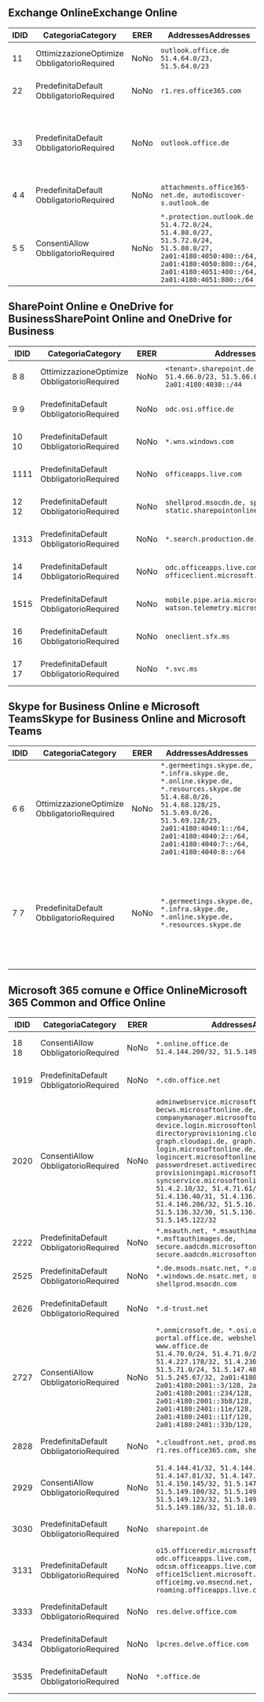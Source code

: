 <!--THIS FILE IS AUTOMATICALLY GENERATED. MANUAL CHANGES WILL BE OVERWRITTEN.-->
<!--Please contact the Office 365 Endpoints team with any questions.-->
<!--Germany endpoints version 2020120100-->
<!--File generated 2021-06-11 17:01:40.9865-->

## <a name="exchange-online"></a><span data-ttu-id="d4190-101">Exchange Online</span><span class="sxs-lookup"><span data-stu-id="d4190-101">Exchange Online</span></span>

<span data-ttu-id="d4190-102">ID</span><span class="sxs-lookup"><span data-stu-id="d4190-102">ID</span></span> | <span data-ttu-id="d4190-103">Categoria</span><span class="sxs-lookup"><span data-stu-id="d4190-103">Category</span></span> | <span data-ttu-id="d4190-104">ER</span><span class="sxs-lookup"><span data-stu-id="d4190-104">ER</span></span> | <span data-ttu-id="d4190-105">Addresses</span><span class="sxs-lookup"><span data-stu-id="d4190-105">Addresses</span></span> | <span data-ttu-id="d4190-106">Porte</span><span class="sxs-lookup"><span data-stu-id="d4190-106">Ports</span></span>
-- | -------------------- | -- | ----------------------------------------------------------------------------------------------------------------------------------------------------------------------------------------- | -------------------------------
<span data-ttu-id="d4190-107">1</span><span class="sxs-lookup"><span data-stu-id="d4190-107">1</span></span> | <span data-ttu-id="d4190-108">Ottimizzazione</span><span class="sxs-lookup"><span data-stu-id="d4190-108">Optimize</span></span><BR><span data-ttu-id="d4190-109">Obbligatorio</span><span class="sxs-lookup"><span data-stu-id="d4190-109">Required</span></span> | <span data-ttu-id="d4190-110">No</span><span class="sxs-lookup"><span data-stu-id="d4190-110">No</span></span> | `outlook.office.de`<BR>`51.4.64.0/23, 51.5.64.0/23` | <span data-ttu-id="d4190-111">**TCP:** 443, 80</span><span class="sxs-lookup"><span data-stu-id="d4190-111">**TCP:** 443, 80</span></span>
<span data-ttu-id="d4190-112">2</span><span class="sxs-lookup"><span data-stu-id="d4190-112">2</span></span> | <span data-ttu-id="d4190-113">Predefinita</span><span class="sxs-lookup"><span data-stu-id="d4190-113">Default</span></span><BR><span data-ttu-id="d4190-114">Obbligatorio</span><span class="sxs-lookup"><span data-stu-id="d4190-114">Required</span></span> | <span data-ttu-id="d4190-115">No</span><span class="sxs-lookup"><span data-stu-id="d4190-115">No</span></span> | `r1.res.office365.com` | <span data-ttu-id="d4190-116">**TCP:** 443, 80</span><span class="sxs-lookup"><span data-stu-id="d4190-116">**TCP:** 443, 80</span></span>
<span data-ttu-id="d4190-117">3</span><span class="sxs-lookup"><span data-stu-id="d4190-117">3</span></span> | <span data-ttu-id="d4190-118">Predefinita</span><span class="sxs-lookup"><span data-stu-id="d4190-118">Default</span></span><BR><span data-ttu-id="d4190-119">Obbligatorio</span><span class="sxs-lookup"><span data-stu-id="d4190-119">Required</span></span> | <span data-ttu-id="d4190-120">No</span><span class="sxs-lookup"><span data-stu-id="d4190-120">No</span></span> | `outlook.office.de` | <span data-ttu-id="d4190-121">**TCP:** 143, 25, 587, 993, 995</span><span class="sxs-lookup"><span data-stu-id="d4190-121">**TCP:** 143, 25, 587, 993, 995</span></span>
<span data-ttu-id="d4190-122">4 </span><span class="sxs-lookup"><span data-stu-id="d4190-122">4</span></span> | <span data-ttu-id="d4190-123">Predefinita</span><span class="sxs-lookup"><span data-stu-id="d4190-123">Default</span></span><BR><span data-ttu-id="d4190-124">Obbligatorio</span><span class="sxs-lookup"><span data-stu-id="d4190-124">Required</span></span> | <span data-ttu-id="d4190-125">No</span><span class="sxs-lookup"><span data-stu-id="d4190-125">No</span></span> | `attachments.office365-net.de, autodiscover-s.outlook.de` | <span data-ttu-id="d4190-126">**TCP:** 443, 80</span><span class="sxs-lookup"><span data-stu-id="d4190-126">**TCP:** 443, 80</span></span>
<span data-ttu-id="d4190-127">5 </span><span class="sxs-lookup"><span data-stu-id="d4190-127">5</span></span> | <span data-ttu-id="d4190-128">Consenti</span><span class="sxs-lookup"><span data-stu-id="d4190-128">Allow</span></span><BR><span data-ttu-id="d4190-129">Obbligatorio</span><span class="sxs-lookup"><span data-stu-id="d4190-129">Required</span></span> | <span data-ttu-id="d4190-130">No</span><span class="sxs-lookup"><span data-stu-id="d4190-130">No</span></span> | `*.protection.outlook.de`<BR>`51.4.72.0/24, 51.4.80.0/27, 51.5.72.0/24, 51.5.80.0/27, 2a01:4180:4050:400::/64, 2a01:4180:4050:800::/64, 2a01:4180:4051:400::/64, 2a01:4180:4051:800::/64` | <span data-ttu-id="d4190-131">**TCP:** 25, 443</span><span class="sxs-lookup"><span data-stu-id="d4190-131">**TCP:** 25, 443</span></span>

## <a name="sharepoint-online-and-onedrive-for-business"></a><span data-ttu-id="d4190-132">SharePoint Online e OneDrive for Business</span><span class="sxs-lookup"><span data-stu-id="d4190-132">SharePoint Online and OneDrive for Business</span></span>

<span data-ttu-id="d4190-133">ID</span><span class="sxs-lookup"><span data-stu-id="d4190-133">ID</span></span> | <span data-ttu-id="d4190-134">Categoria</span><span class="sxs-lookup"><span data-stu-id="d4190-134">Category</span></span> | <span data-ttu-id="d4190-135">ER</span><span class="sxs-lookup"><span data-stu-id="d4190-135">ER</span></span> | <span data-ttu-id="d4190-136">Addresses</span><span class="sxs-lookup"><span data-stu-id="d4190-136">Addresses</span></span> | <span data-ttu-id="d4190-137">Porte</span><span class="sxs-lookup"><span data-stu-id="d4190-137">Ports</span></span>
-- | -------------------- | -- | ------------------------------------------------------------------------------ | ----------------
<span data-ttu-id="d4190-138">8 </span><span class="sxs-lookup"><span data-stu-id="d4190-138">8</span></span> | <span data-ttu-id="d4190-139">Ottimizzazione</span><span class="sxs-lookup"><span data-stu-id="d4190-139">Optimize</span></span><BR><span data-ttu-id="d4190-140">Obbligatorio</span><span class="sxs-lookup"><span data-stu-id="d4190-140">Required</span></span> | <span data-ttu-id="d4190-141">No</span><span class="sxs-lookup"><span data-stu-id="d4190-141">No</span></span> | `<tenant>.sharepoint.de`<BR>`51.4.66.0/23, 51.5.66.0/23, 2a01:4180:4030::/44` | <span data-ttu-id="d4190-142">**TCP:** 443, 80</span><span class="sxs-lookup"><span data-stu-id="d4190-142">**TCP:** 443, 80</span></span>
<span data-ttu-id="d4190-143">9 </span><span class="sxs-lookup"><span data-stu-id="d4190-143">9</span></span> | <span data-ttu-id="d4190-144">Predefinita</span><span class="sxs-lookup"><span data-stu-id="d4190-144">Default</span></span><BR><span data-ttu-id="d4190-145">Obbligatorio</span><span class="sxs-lookup"><span data-stu-id="d4190-145">Required</span></span> | <span data-ttu-id="d4190-146">No</span><span class="sxs-lookup"><span data-stu-id="d4190-146">No</span></span> | `odc.osi.office.de` | <span data-ttu-id="d4190-147">**TCP:** 443, 80</span><span class="sxs-lookup"><span data-stu-id="d4190-147">**TCP:** 443, 80</span></span>
<span data-ttu-id="d4190-148">10  </span><span class="sxs-lookup"><span data-stu-id="d4190-148">10</span></span> | <span data-ttu-id="d4190-149">Predefinita</span><span class="sxs-lookup"><span data-stu-id="d4190-149">Default</span></span><BR><span data-ttu-id="d4190-150">Obbligatorio</span><span class="sxs-lookup"><span data-stu-id="d4190-150">Required</span></span> | <span data-ttu-id="d4190-151">No</span><span class="sxs-lookup"><span data-stu-id="d4190-151">No</span></span> | `*.wns.windows.com` | <span data-ttu-id="d4190-152">**TCP:** 443, 80</span><span class="sxs-lookup"><span data-stu-id="d4190-152">**TCP:** 443, 80</span></span>
<span data-ttu-id="d4190-153">11</span><span class="sxs-lookup"><span data-stu-id="d4190-153">11</span></span> | <span data-ttu-id="d4190-154">Predefinita</span><span class="sxs-lookup"><span data-stu-id="d4190-154">Default</span></span><BR><span data-ttu-id="d4190-155">Obbligatorio</span><span class="sxs-lookup"><span data-stu-id="d4190-155">Required</span></span> | <span data-ttu-id="d4190-156">No</span><span class="sxs-lookup"><span data-stu-id="d4190-156">No</span></span> | `officeapps.live.com` | <span data-ttu-id="d4190-157">**TCP:** 443, 80</span><span class="sxs-lookup"><span data-stu-id="d4190-157">**TCP:** 443, 80</span></span>
<span data-ttu-id="d4190-158">12 </span><span class="sxs-lookup"><span data-stu-id="d4190-158">12</span></span> | <span data-ttu-id="d4190-159">Predefinita</span><span class="sxs-lookup"><span data-stu-id="d4190-159">Default</span></span><BR><span data-ttu-id="d4190-160">Obbligatorio</span><span class="sxs-lookup"><span data-stu-id="d4190-160">Required</span></span> | <span data-ttu-id="d4190-161">No</span><span class="sxs-lookup"><span data-stu-id="d4190-161">No</span></span> | `shellprod.msocdn.de, spoprod-a.akamaihd.net, static.sharepointonline.com` | <span data-ttu-id="d4190-162">**TCP:** 443, 80</span><span class="sxs-lookup"><span data-stu-id="d4190-162">**TCP:** 443, 80</span></span>
<span data-ttu-id="d4190-163">13</span><span class="sxs-lookup"><span data-stu-id="d4190-163">13</span></span> | <span data-ttu-id="d4190-164">Predefinita</span><span class="sxs-lookup"><span data-stu-id="d4190-164">Default</span></span><BR><span data-ttu-id="d4190-165">Obbligatorio</span><span class="sxs-lookup"><span data-stu-id="d4190-165">Required</span></span> | <span data-ttu-id="d4190-166">No</span><span class="sxs-lookup"><span data-stu-id="d4190-166">No</span></span> | `*.search.production.de.azuretrafficmanager.de` | <span data-ttu-id="d4190-167">**TCP:** 443</span><span class="sxs-lookup"><span data-stu-id="d4190-167">**TCP:** 443</span></span>
<span data-ttu-id="d4190-168">14 </span><span class="sxs-lookup"><span data-stu-id="d4190-168">14</span></span> | <span data-ttu-id="d4190-169">Predefinita</span><span class="sxs-lookup"><span data-stu-id="d4190-169">Default</span></span><BR><span data-ttu-id="d4190-170">Obbligatorio</span><span class="sxs-lookup"><span data-stu-id="d4190-170">Required</span></span> | <span data-ttu-id="d4190-171">No</span><span class="sxs-lookup"><span data-stu-id="d4190-171">No</span></span> | `odc.officeapps.live.com, officeclient.microsoft.com` | <span data-ttu-id="d4190-172">**TCP:** 443, 80</span><span class="sxs-lookup"><span data-stu-id="d4190-172">**TCP:** 443, 80</span></span>
<span data-ttu-id="d4190-173">15</span><span class="sxs-lookup"><span data-stu-id="d4190-173">15</span></span> | <span data-ttu-id="d4190-174">Predefinita</span><span class="sxs-lookup"><span data-stu-id="d4190-174">Default</span></span><BR><span data-ttu-id="d4190-175">Obbligatorio</span><span class="sxs-lookup"><span data-stu-id="d4190-175">Required</span></span> | <span data-ttu-id="d4190-176">No</span><span class="sxs-lookup"><span data-stu-id="d4190-176">No</span></span> | `mobile.pipe.aria.microsoft.com, ssw.live.com, watson.telemetry.microsoft.com` | <span data-ttu-id="d4190-177">**TCP:** 443, 80</span><span class="sxs-lookup"><span data-stu-id="d4190-177">**TCP:** 443, 80</span></span>
<span data-ttu-id="d4190-178">16 </span><span class="sxs-lookup"><span data-stu-id="d4190-178">16</span></span> | <span data-ttu-id="d4190-179">Predefinita</span><span class="sxs-lookup"><span data-stu-id="d4190-179">Default</span></span><BR><span data-ttu-id="d4190-180">Obbligatorio</span><span class="sxs-lookup"><span data-stu-id="d4190-180">Required</span></span> | <span data-ttu-id="d4190-181">No</span><span class="sxs-lookup"><span data-stu-id="d4190-181">No</span></span> | `oneclient.sfx.ms` | <span data-ttu-id="d4190-182">**TCP:** 443, 80</span><span class="sxs-lookup"><span data-stu-id="d4190-182">**TCP:** 443, 80</span></span>
<span data-ttu-id="d4190-183">17 </span><span class="sxs-lookup"><span data-stu-id="d4190-183">17</span></span> | <span data-ttu-id="d4190-184">Predefinita</span><span class="sxs-lookup"><span data-stu-id="d4190-184">Default</span></span><BR><span data-ttu-id="d4190-185">Obbligatorio</span><span class="sxs-lookup"><span data-stu-id="d4190-185">Required</span></span> | <span data-ttu-id="d4190-186">No</span><span class="sxs-lookup"><span data-stu-id="d4190-186">No</span></span> | `*.svc.ms` | <span data-ttu-id="d4190-187">**TCP:** 443, 80</span><span class="sxs-lookup"><span data-stu-id="d4190-187">**TCP:** 443, 80</span></span>

## <a name="skype-for-business-online-and-microsoft-teams"></a><span data-ttu-id="d4190-188">Skype for Business Online e Microsoft Teams</span><span class="sxs-lookup"><span data-stu-id="d4190-188">Skype for Business Online and Microsoft Teams</span></span>

<span data-ttu-id="d4190-189">ID</span><span class="sxs-lookup"><span data-stu-id="d4190-189">ID</span></span> | <span data-ttu-id="d4190-190">Categoria</span><span class="sxs-lookup"><span data-stu-id="d4190-190">Category</span></span> | <span data-ttu-id="d4190-191">ER</span><span class="sxs-lookup"><span data-stu-id="d4190-191">ER</span></span> | <span data-ttu-id="d4190-192">Addresses</span><span class="sxs-lookup"><span data-stu-id="d4190-192">Addresses</span></span> | <span data-ttu-id="d4190-193">Porte</span><span class="sxs-lookup"><span data-stu-id="d4190-193">Ports</span></span>
-- | -------------------- | -- | ----------------------------------------------------------------------------------------------------------------------------------------------------------------------------------------------------------------------------------------------- | --------------------------------------------------
<span data-ttu-id="d4190-194">6 </span><span class="sxs-lookup"><span data-stu-id="d4190-194">6</span></span> | <span data-ttu-id="d4190-195">Ottimizzazione</span><span class="sxs-lookup"><span data-stu-id="d4190-195">Optimize</span></span><BR><span data-ttu-id="d4190-196">Obbligatorio</span><span class="sxs-lookup"><span data-stu-id="d4190-196">Required</span></span> | <span data-ttu-id="d4190-197">No</span><span class="sxs-lookup"><span data-stu-id="d4190-197">No</span></span> | `*.germeetings.skype.de, *.infra.skype.de, *.online.skype.de, *.resources.skype.de`<BR>`51.4.68.0/26, 51.4.68.128/25, 51.5.69.0/26, 51.5.69.128/25, 2a01:4180:4040:1::/64, 2a01:4180:4040:2::/64, 2a01:4180:4040:7::/64, 2a01:4180:4040:8::/64` | <span data-ttu-id="d4190-198">**TCP:** 443, 80</span><span class="sxs-lookup"><span data-stu-id="d4190-198">**TCP:** 443, 80</span></span><BR><span data-ttu-id="d4190-199">**UDP:** 3478</span><span class="sxs-lookup"><span data-stu-id="d4190-199">**UDP:** 3478</span></span>
<span data-ttu-id="d4190-200">7 </span><span class="sxs-lookup"><span data-stu-id="d4190-200">7</span></span> | <span data-ttu-id="d4190-201">Predefinita</span><span class="sxs-lookup"><span data-stu-id="d4190-201">Default</span></span><BR><span data-ttu-id="d4190-202">Obbligatorio</span><span class="sxs-lookup"><span data-stu-id="d4190-202">Required</span></span> | <span data-ttu-id="d4190-203">No</span><span class="sxs-lookup"><span data-stu-id="d4190-203">No</span></span> | `*.germeetings.skype.de, *.infra.skype.de, *.online.skype.de, *.resources.skype.de` | <span data-ttu-id="d4190-204">**TCP:** 5061, 50000-59999</span><span class="sxs-lookup"><span data-stu-id="d4190-204">**TCP:** 5061, 50000-59999</span></span><BR><span data-ttu-id="d4190-205">**UDP:** 50000-59999</span><span class="sxs-lookup"><span data-stu-id="d4190-205">**UDP:** 50000-59999</span></span>

## <a name="microsoft-365-common-and-office-online"></a><span data-ttu-id="d4190-206">Microsoft 365 comune e Office Online</span><span class="sxs-lookup"><span data-stu-id="d4190-206">Microsoft 365 Common and Office Online</span></span>

<span data-ttu-id="d4190-207">ID</span><span class="sxs-lookup"><span data-stu-id="d4190-207">ID</span></span> | <span data-ttu-id="d4190-208">Categoria</span><span class="sxs-lookup"><span data-stu-id="d4190-208">Category</span></span> | <span data-ttu-id="d4190-209">ER</span><span class="sxs-lookup"><span data-stu-id="d4190-209">ER</span></span> | <span data-ttu-id="d4190-210">Addresses</span><span class="sxs-lookup"><span data-stu-id="d4190-210">Addresses</span></span> | <span data-ttu-id="d4190-211">Porte</span><span class="sxs-lookup"><span data-stu-id="d4190-211">Ports</span></span>
-- | ------------------- | -- | -------------------------------------------------------------------------------------------------------------------------------------------------------------------------------------------------------------------------------------------------------------------------------------------------------------------------------------------------------------------------------------------------------------------------------------------------------------------------------------------------------------------------------------------------------------------------------------------------------------------------- | ----------------
<span data-ttu-id="d4190-212">18 </span><span class="sxs-lookup"><span data-stu-id="d4190-212">18</span></span> | <span data-ttu-id="d4190-213">Consenti</span><span class="sxs-lookup"><span data-stu-id="d4190-213">Allow</span></span><BR><span data-ttu-id="d4190-214">Obbligatorio</span><span class="sxs-lookup"><span data-stu-id="d4190-214">Required</span></span> | <span data-ttu-id="d4190-215">No</span><span class="sxs-lookup"><span data-stu-id="d4190-215">No</span></span> | `*.online.office.de`<BR>`51.4.144.200/32, 51.5.149.3/32, 51.18.16.0/23` | <span data-ttu-id="d4190-216">**TCP:** 443</span><span class="sxs-lookup"><span data-stu-id="d4190-216">**TCP:** 443</span></span>
<span data-ttu-id="d4190-217">19</span><span class="sxs-lookup"><span data-stu-id="d4190-217">19</span></span> | <span data-ttu-id="d4190-218">Predefinita</span><span class="sxs-lookup"><span data-stu-id="d4190-218">Default</span></span><BR><span data-ttu-id="d4190-219">Obbligatorio</span><span class="sxs-lookup"><span data-stu-id="d4190-219">Required</span></span> | <span data-ttu-id="d4190-220">No</span><span class="sxs-lookup"><span data-stu-id="d4190-220">No</span></span> | `*.cdn.office.net` | <span data-ttu-id="d4190-221">**TCP:** 443</span><span class="sxs-lookup"><span data-stu-id="d4190-221">**TCP:** 443</span></span>
<span data-ttu-id="d4190-222">20</span><span class="sxs-lookup"><span data-stu-id="d4190-222">20</span></span> | <span data-ttu-id="d4190-223">Consenti</span><span class="sxs-lookup"><span data-stu-id="d4190-223">Allow</span></span><BR><span data-ttu-id="d4190-224">Obbligatorio</span><span class="sxs-lookup"><span data-stu-id="d4190-224">Required</span></span> | <span data-ttu-id="d4190-225">No</span><span class="sxs-lookup"><span data-stu-id="d4190-225">No</span></span> | `adminwebservice.microsoftonline.de, becws.microsoftonline.de, companymanager.microsoftonline.de, device.login.microsoftonline.de, directoryprovisioning.cloudapi.de, graph.cloudapi.de, graph.microsoft.de, login.microsoftonline.de, logincert.microsoftonline.de, pas.cloudapi.de, passwordreset.activedirectory.microsoftazure.de, provisioningapi.microsoftonline.de, syncservice.microsoftonline.de`<BR>`51.4.2.10/32, 51.4.71.61/32, 51.4.136.38/31, 51.4.136.40/31, 51.4.136.42/32, 51.4.146.38/32, 51.4.146.206/32, 51.5.16.7/32, 51.5.71.22/32, 51.5.136.32/30, 51.5.136.36/32, 51.5.145.29/32, 51.5.145.122/32` | <span data-ttu-id="d4190-226">**TCP:** 443, 80</span><span class="sxs-lookup"><span data-stu-id="d4190-226">**TCP:** 443, 80</span></span>
<span data-ttu-id="d4190-227">22</span><span class="sxs-lookup"><span data-stu-id="d4190-227">22</span></span> | <span data-ttu-id="d4190-228">Predefinita</span><span class="sxs-lookup"><span data-stu-id="d4190-228">Default</span></span><BR><span data-ttu-id="d4190-229">Obbligatorio</span><span class="sxs-lookup"><span data-stu-id="d4190-229">Required</span></span> | <span data-ttu-id="d4190-230">No</span><span class="sxs-lookup"><span data-stu-id="d4190-230">No</span></span> | `*.msauth.net, *.msauthimages.de, *.msftauth.net, *.msftauthimages.de, secure.aadcdn.microsoftonline-p.com, secure.aadcdn.microsoftonline-p.de` | <span data-ttu-id="d4190-231">**TCP:** 443, 80</span><span class="sxs-lookup"><span data-stu-id="d4190-231">**TCP:** 443, 80</span></span>
<span data-ttu-id="d4190-232">25</span><span class="sxs-lookup"><span data-stu-id="d4190-232">25</span></span> | <span data-ttu-id="d4190-233">Predefinita</span><span class="sxs-lookup"><span data-stu-id="d4190-233">Default</span></span><BR><span data-ttu-id="d4190-234">Obbligatorio</span><span class="sxs-lookup"><span data-stu-id="d4190-234">Required</span></span> | <span data-ttu-id="d4190-235">No</span><span class="sxs-lookup"><span data-stu-id="d4190-235">No</span></span> | `*.de.msods.nsatc.net, *.office.de.akadns.net, *.windows.de.nsatc.net, officehome.msocdn.de, shellprod.msocdn.com` | <span data-ttu-id="d4190-236">**TCP:** 443, 80</span><span class="sxs-lookup"><span data-stu-id="d4190-236">**TCP:** 443, 80</span></span>
<span data-ttu-id="d4190-237">26</span><span class="sxs-lookup"><span data-stu-id="d4190-237">26</span></span> | <span data-ttu-id="d4190-238">Predefinita</span><span class="sxs-lookup"><span data-stu-id="d4190-238">Default</span></span><BR><span data-ttu-id="d4190-239">Obbligatorio</span><span class="sxs-lookup"><span data-stu-id="d4190-239">Required</span></span> | <span data-ttu-id="d4190-240">No</span><span class="sxs-lookup"><span data-stu-id="d4190-240">No</span></span> | `*.d-trust.net` | <span data-ttu-id="d4190-241">**TCP:** 443, 80</span><span class="sxs-lookup"><span data-stu-id="d4190-241">**TCP:** 443, 80</span></span>
<span data-ttu-id="d4190-242">27</span><span class="sxs-lookup"><span data-stu-id="d4190-242">27</span></span> | <span data-ttu-id="d4190-243">Consenti</span><span class="sxs-lookup"><span data-stu-id="d4190-243">Allow</span></span><BR><span data-ttu-id="d4190-244">Obbligatorio</span><span class="sxs-lookup"><span data-stu-id="d4190-244">Required</span></span> | <span data-ttu-id="d4190-245">No</span><span class="sxs-lookup"><span data-stu-id="d4190-245">No</span></span> | `*.onmicrosoft.de, *.osi.office.de, office.de, portal.office.de, webshell.suite.office.de, www.office.de`<BR>`51.4.70.0/24, 51.4.71.0/24, 51.4.226.115/32, 51.4.227.178/32, 51.4.230.178/32, 51.5.70.0/24, 51.5.71.0/24, 51.5.147.48/32, 51.5.242.163/32, 51.5.245.67/32, 2a01:4180:2001::2/128, 2a01:4180:2001::3/128, 2a01:4180:2001::92/128, 2a01:4180:2001::234/128, 2a01:4180:2001::3b8/128, 2a01:4180:2401::5/128, 2a01:4180:2401::11e/128, 2a01:4180:2401::11f/128, 2a01:4180:2401::33b/128, 2a01:4180:2401::55b/128` | <span data-ttu-id="d4190-246">**TCP:** 443, 80</span><span class="sxs-lookup"><span data-stu-id="d4190-246">**TCP:** 443, 80</span></span>
<span data-ttu-id="d4190-247">28</span><span class="sxs-lookup"><span data-stu-id="d4190-247">28</span></span> | <span data-ttu-id="d4190-248">Predefinita</span><span class="sxs-lookup"><span data-stu-id="d4190-248">Default</span></span><BR><span data-ttu-id="d4190-249">Obbligatorio</span><span class="sxs-lookup"><span data-stu-id="d4190-249">Required</span></span> | <span data-ttu-id="d4190-250">No</span><span class="sxs-lookup"><span data-stu-id="d4190-250">No</span></span> | `*.cloudfront.net, prod.msocdn.de, r1.res.office365.com, shellprod.msocdn.de` | <span data-ttu-id="d4190-251">**TCP:** 443, 80</span><span class="sxs-lookup"><span data-stu-id="d4190-251">**TCP:** 443, 80</span></span>
<span data-ttu-id="d4190-252">29</span><span class="sxs-lookup"><span data-stu-id="d4190-252">29</span></span> | <span data-ttu-id="d4190-253">Consenti</span><span class="sxs-lookup"><span data-stu-id="d4190-253">Allow</span></span><BR><span data-ttu-id="d4190-254">Obbligatorio</span><span class="sxs-lookup"><span data-stu-id="d4190-254">Required</span></span> | <span data-ttu-id="d4190-255">No</span><span class="sxs-lookup"><span data-stu-id="d4190-255">No</span></span> | `51.4.144.41/32, 51.4.144.174/32, 51.4.145.38/32, 51.4.147.81/32, 51.4.147.233/32, 51.4.148.12/32, 51.4.150.145/32, 51.5.147.242/32, 51.5.149.100/32, 51.5.149.119/32, 51.5.149.123/32, 51.5.149.180/32, 51.5.149.186/32, 51.18.0.0/21` | <span data-ttu-id="d4190-256">**TCP:** 443, 80</span><span class="sxs-lookup"><span data-stu-id="d4190-256">**TCP:** 443, 80</span></span>
<span data-ttu-id="d4190-257">30</span><span class="sxs-lookup"><span data-stu-id="d4190-257">30</span></span> | <span data-ttu-id="d4190-258">Predefinita</span><span class="sxs-lookup"><span data-stu-id="d4190-258">Default</span></span><BR><span data-ttu-id="d4190-259">Obbligatorio</span><span class="sxs-lookup"><span data-stu-id="d4190-259">Required</span></span> | <span data-ttu-id="d4190-260">No</span><span class="sxs-lookup"><span data-stu-id="d4190-260">No</span></span> | `sharepoint.de` | <span data-ttu-id="d4190-261">**TCP:** 443, 80</span><span class="sxs-lookup"><span data-stu-id="d4190-261">**TCP:** 443, 80</span></span>
<span data-ttu-id="d4190-262">31</span><span class="sxs-lookup"><span data-stu-id="d4190-262">31</span></span> | <span data-ttu-id="d4190-263">Predefinita</span><span class="sxs-lookup"><span data-stu-id="d4190-263">Default</span></span><BR><span data-ttu-id="d4190-264">Obbligatorio</span><span class="sxs-lookup"><span data-stu-id="d4190-264">Required</span></span> | <span data-ttu-id="d4190-265">No</span><span class="sxs-lookup"><span data-stu-id="d4190-265">No</span></span> | `o15.officeredir.microsoft.com, odc.officeapps.live.com, odcsm.officeapps.live.com, office.microsoft.com, office15client.microsoft.com, officeimg.vo.msecnd.net, roaming.officeapps.live.com` | <span data-ttu-id="d4190-266">**TCP:** 443, 80</span><span class="sxs-lookup"><span data-stu-id="d4190-266">**TCP:** 443, 80</span></span>
<span data-ttu-id="d4190-267">33</span><span class="sxs-lookup"><span data-stu-id="d4190-267">33</span></span> | <span data-ttu-id="d4190-268">Predefinita</span><span class="sxs-lookup"><span data-stu-id="d4190-268">Default</span></span><BR><span data-ttu-id="d4190-269">Obbligatorio</span><span class="sxs-lookup"><span data-stu-id="d4190-269">Required</span></span> | <span data-ttu-id="d4190-270">No</span><span class="sxs-lookup"><span data-stu-id="d4190-270">No</span></span> | `res.delve.office.com` | <span data-ttu-id="d4190-271">**TCP:** 443</span><span class="sxs-lookup"><span data-stu-id="d4190-271">**TCP:** 443</span></span>
<span data-ttu-id="d4190-272">34</span><span class="sxs-lookup"><span data-stu-id="d4190-272">34</span></span> | <span data-ttu-id="d4190-273">Predefinita</span><span class="sxs-lookup"><span data-stu-id="d4190-273">Default</span></span><BR><span data-ttu-id="d4190-274">Obbligatorio</span><span class="sxs-lookup"><span data-stu-id="d4190-274">Required</span></span> | <span data-ttu-id="d4190-275">No</span><span class="sxs-lookup"><span data-stu-id="d4190-275">No</span></span> | `lpcres.delve.office.com` | <span data-ttu-id="d4190-276">**TCP:** 443</span><span class="sxs-lookup"><span data-stu-id="d4190-276">**TCP:** 443</span></span>
<span data-ttu-id="d4190-277">35</span><span class="sxs-lookup"><span data-stu-id="d4190-277">35</span></span> | <span data-ttu-id="d4190-278">Predefinita</span><span class="sxs-lookup"><span data-stu-id="d4190-278">Default</span></span><BR><span data-ttu-id="d4190-279">Obbligatorio</span><span class="sxs-lookup"><span data-stu-id="d4190-279">Required</span></span> | <span data-ttu-id="d4190-280">No</span><span class="sxs-lookup"><span data-stu-id="d4190-280">No</span></span> | `*.office.de` | <span data-ttu-id="d4190-281">**TCP:** 443, 80</span><span class="sxs-lookup"><span data-stu-id="d4190-281">**TCP:** 443, 80</span></span>
